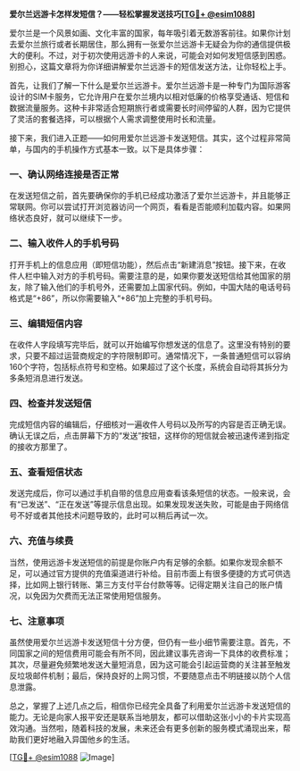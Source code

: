 **爱尔兰远游卡怎样发短信？——轻松掌握发送技巧[[TG💪+ @esim1088](https://t.me/s/esim1088)]**

爱尔兰是一个风景如画、文化丰富的国家，每年吸引着无数游客前往。如果你计划去爱尔兰旅行或者长期居住，那么拥有一张爱尔兰远游卡无疑会为你的通信提供极大的便利。不过，对于初次使用远游卡的人来说，可能会对如何发短信感到困惑。别担心，这篇文章将为你详细讲解爱尔兰远游卡的短信发送方法，让你轻松上手。

首先，让我们了解一下什么是爱尔兰远游卡。爱尔兰远游卡是一种专门为国际游客设计的SIM卡服务，它允许用户在爱尔兰境内以相对低廉的价格享受通话、短信和数据流量服务。这种卡非常适合短期旅行者或需要长时间停留的人群，因为它提供了灵活的套餐选择，可以根据个人需求调整使用时长和流量。

接下来，我们进入正题——如何用爱尔兰远游卡发送短信。其实，这个过程非常简单，与国内的手机操作方式基本一致。以下是具体步骤：

### 一、确认网络连接是否正常

在发送短信之前，首先要确保你的手机已经成功激活了爱尔兰远游卡，并且能够正常联网。你可以尝试打开浏览器访问一个网页，看看是否能顺利加载内容。如果网络状态良好，就可以继续下一步。

### 二、输入收件人的手机号码

打开手机上的信息应用（即短信功能），然后点击“新建消息”按钮。接下来，在收件人栏中输入对方的手机号码。需要注意的是，如果你要发送短信给其他国家的朋友，除了输入他们的手机号外，还需要加上国家代码。例如，中国大陆的电话号码格式是“+86”，所以你需要输入“+86”加上完整的手机号码。

### 三、编辑短信内容

在收件人字段填写完毕后，就可以开始编写你想发送的信息了。这里没有特别的要求，只要不超过运营商规定的字符限制即可。通常情况下，一条普通短信可以容纳160个字符，包括标点符号和空格。如果超过了这个长度，系统会自动将其拆分为多条短消息进行发送。

### 四、检查并发送短信

完成短信内容的编辑后，仔细核对一遍收件人号码以及所写的内容是否正确无误。确认无误之后，点击屏幕下方的“发送”按钮，这样你的短信就会被迅速传递到指定的接收方那里了。

### 五、查看短信状态

发送完成后，你可以通过手机自带的信息应用查看该条短信的状态。一般来说，会有“已发送”、“正在发送”等提示信息出现。如果发现发送失败，可能是由于网络信号不好或者其他技术问题导致的，此时可以稍后再试一次。

### 六、充值与续费

当然，使用远游卡发送短信的前提是你账户内有足够的余额。如果你发现余额不足，可以通过官方提供的充值渠道进行补给。目前市面上有很多便捷的方式可供选择，比如网上银行转账、第三方支付平台付款等等。记得定期关注自己的账户情况，以免因为欠费而无法正常使用短信服务。

### 七、注意事项

虽然使用爱尔兰远游卡发送短信十分方便，但仍有一些小细节需要注意。首先，不同国家之间的短信费用可能会有所不同，因此建议事先咨询一下具体的收费标准；其次，尽量避免频繁地发送大量短消息，因为这可能会引起运营商的关注甚至触发反垃圾邮件机制；最后，保持良好的上网习惯，不要随意点击不明链接以防个人信息泄露。

总之，掌握了上述几点之后，相信你已经完全具备了利用爱尔兰远游卡发送短信的能力。无论是向家人报平安还是联系当地朋友，都可以借助这张小小的卡片实现高效沟通。当然啦，随着科技的发展，未来还会有更多创新的服务模式涌现出来，帮助我们更好地融入异国他乡的生活。

[[TG💪+ @esim1088](https://t.me/s/esim1088) ![Image](https://i.postimg.cc/4NQfJmqS/Snipaste-2025-05-13-00-14-12.png)]